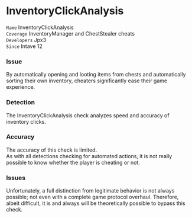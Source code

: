 # InventoryClickAnalysis

`Name` InventoryClickAnalysis<br>
`Coverage` InventoryManager and ChestStealer cheats<br>
`Developers` Jpx3<br>
`Since` Intave 12<br>

### Issue
By automatically opening and looting items from chests and automatically sorting their own inventory, cheaters significantly ease their game experience.

### Detection
The InventoryClickAnalysis check analyzes speed and accuracy of inventory clicks.

### Accuracy
The accuracy of this check is limited.<br>
As with all detections checking for automated actions, it is not really possible to know whether the player is cheating or not.

### Issues
Unfortunately, a full distinction from legitimate behavior is not always possible; not even with a complete game
protocol overhaul. Therefore, albeit difficult, it is and always will be theoretically possible to bypass this check.

